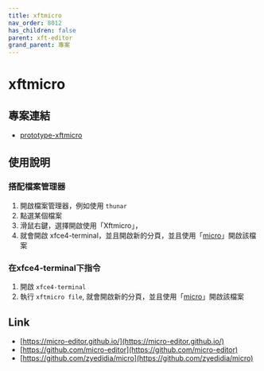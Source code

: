 ```yaml
---
title: xftmicro
nav_order: 8012
has_children: false
parent: xft-editor
grand_parent: 專案
---
```


# xftmicro


## 專案連結 

* [prototype-xftmicro](https://github.com/samwhelp/note-about-micro/tree/gh-pages/_demo/project/xft-editor/prototype-xftmicro)


## 使用說明

### 搭配檔案管理器

1. 開啟檔案管理器，例如使用 `thunar` 
2. 點選某個檔案
3. 滑鼠右鍵，選擇開啟使用「Xftmicro」，
4. 就會開啟 xfce4-terminal，並且開啟新的分頁，並且使用「[micro](https://micro-editor.github.io/)」開啟該檔案

### 在xfce4-terminal下指令

1. 開啟 `xfce4-terminal`
2. 執行 `xftmicro file`, 就會開啟新的分頁，並且使用「[micro](https://micro-editor.github.io/)」開啟該檔案


## Link

* [https://micro-editor.github.io/](https://micro-editor.github.io/)
* [https://github.com/micro-editor](https://github.com/micro-editor)
* [https://github.com/zyedidia/micro](https://github.com/zyedidia/micro)

